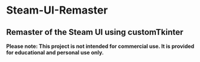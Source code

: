 # Steam-UI-Remaster
## Remaster of the Steam UI using customTkinter

**Please note: This project is not intended for commercial use. It is provided for educational and personal use only.**
